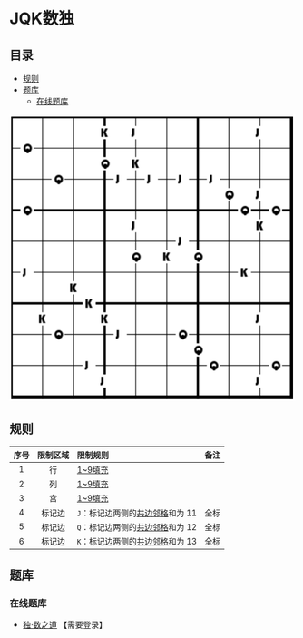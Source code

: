 # JQK数独
<!-- START doctoc generated TOC please keep comment here to allow auto update -->
<!-- DON'T EDIT THIS SECTION, INSTEAD RE-RUN doctoc TO UPDATE -->
## 目录

- [规则](#%E8%A7%84%E5%88%99)
- [题库](#%E9%A2%98%E5%BA%93)
  - [在线题库](#%E5%9C%A8%E7%BA%BF%E9%A2%98%E5%BA%93)

<!-- END doctoc generated TOC please keep comment here to allow auto update -->

![题](../../../../../images/sudoku/JQK数独.png)

## 规则

| 序号  | 限制区域 | 限制规则                  | 备注  |
|:---:|:----:|:----------------------|:---:|
|  1  |  行   | [1~9填充]               |     |
|  2  |  列   | [1~9填充]               |     |
|  3  |  宫   | [1~9填充]               |     |
|  4  | 标记边  | `J`：标记边两侧的[共边邻格]和为 11 | 全标  |
|  5  | 标记边  | `Q`：标记边两侧的[共边邻格]和为 12 | 全标  |
|  6  | 标记边  | `K`：标记边两侧的[共边邻格]和为 13 | 全标  |

## 题库

### 在线题库

- [独·数之道](http://www.sudokufans.org.cn/lx/game.index.php?type=jqk) 【需要登录】

[1~9填充]: ../../../../../rules.md#1to9填充

[共边邻格]: ../../../../../rules.md#共边邻格
